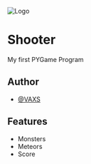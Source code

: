 
![Logo](https://i.ibb.co/NWt8r7d/banner.png)


# Shooter

My first PYGame Program

## Author

- [@VAXS](https://www.github.com/GaelHF)


## Features

- Monsters
- Meteors
- Score
